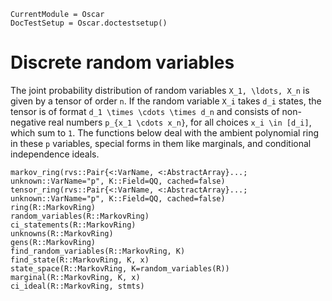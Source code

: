 ```@meta
CurrentModule = Oscar
DocTestSetup = Oscar.doctestsetup()
```

# Discrete random variables

The joint probability distribution of random variables ``X_1, \ldots, X_n``
is given by a tensor of order ``n``. If the random variable ``X_i`` takes
``d_i`` states, the tensor is of format ``d_1 \times \cdots \times d_n``
and consists of non-negative real numbers ``p_{x_1 \cdots x_n}``, for all
choices ``x_i \in [d_i]``, which sum to ``1``. The functions below deal
with the ambient polynomial ring in these ``p`` variables, special forms
in them like marginals, and conditional independence ideals.

```@docs
markov_ring(rvs::Pair{<:VarName, <:AbstractArray}...; unknown::VarName="p", K::Field=QQ, cached=false)
tensor_ring(rvs::Pair{<:VarName, <:AbstractArray}...; unknown::VarName="p", K::Field=QQ, cached=false)
ring(R::MarkovRing)
random_variables(R::MarkovRing)
ci_statements(R::MarkovRing)
unknowns(R::MarkovRing)
gens(R::MarkovRing)
find_random_variables(R::MarkovRing, K)
find_state(R::MarkovRing, K, x)
state_space(R::MarkovRing, K=random_variables(R))
marginal(R::MarkovRing, K, x)
ci_ideal(R::MarkovRing, stmts)
```
